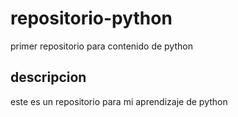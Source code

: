 # repositorio-python
primer repositorio para contenido de python

## descripcion
este es un repositorio para mi aprendizaje de python
